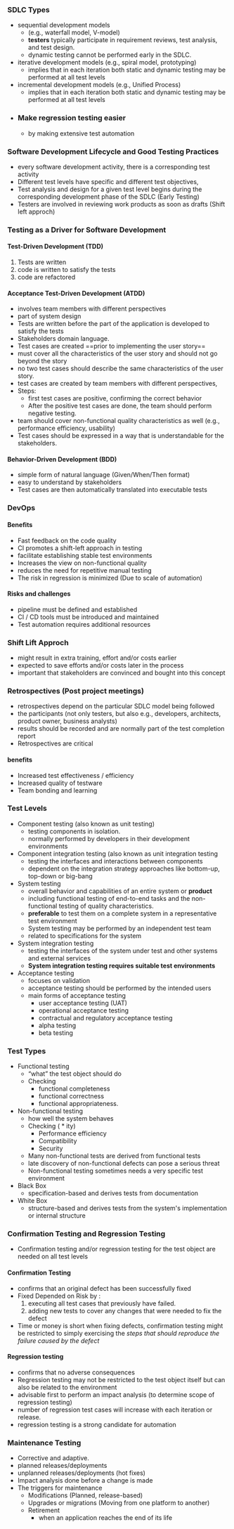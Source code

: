 ### SDLC Types
- sequential development models 
	- (e.g., waterfall model, V-model)
	- **testers** typically participate in requirement reviews, test analysis, and test design.
	- dynamic testing cannot be performed early in the SDLC.
- iterative development models (e.g., spiral model, prototyping)
	- implies that in each iteration both static and dynamic testing may be performed at all test levels
- incremental development models (e.g., Unified Process)
	- implies that in each iteration both static and dynamic testing may be performed at all test levels
- ### Make regression testing easier
	- by making  extensive test automation
### Software Development Lifecycle and Good Testing Practices
* every software development activity, there is a corresponding test activity
* Different test levels have specific and different test objectives,
* Test analysis and design for a given test level begins during the corresponding development phase of the SDLC (Early Testing)
* Testers are involved in reviewing work products as soon as drafts (Shift left approch)
### Testing as a Driver for Software Development
#### Test-Driven Development (TDD)
1. Tests are written 
2. code is written to satisfy the tests
3. code are refactored
#### Acceptance Test-Driven Development (ATDD)
- involves team members with different perspectives
- part of system design
- Tests are written before the part of the application is developed to satisfy the tests
- Stakeholders domain language.
- Test cases are created ==prior to implementing the user story==
- must cover all the characteristics of the user story and should not go beyond the story
- no two test cases should describe the same characteristics of the user story.
- test cases are created by team members with different perspectives,
- Steps:
	- first test cases are positive, confirming the correct behavior
	- After the positive test cases are done, the team should perform negative testing.
- team should cover non-functional quality characteristics as well (e.g., performance efficiency, usability)
- Test cases should be expressed in a way that is understandable for the stakeholders.
#### Behavior-Driven Development (BDD)
- simple form of natural language (Given/When/Then format)
- easy to understand by stakeholders
- Test cases are then automatically translated into executable tests

### DevOps
#### Benefits 
- Fast feedback on the code quality
- CI promotes a shift-left approach in testing
- facilitate establishing stable test environments
- Increases the view on non-functional quality
- reduces the need for repetitive manual testing
- The risk in regression is minimized (Due to scale of automation)
#### Risks and challenges
- pipeline must be defined and established
- CI / CD tools must be introduced and maintained
- Test automation requires additional resources
### Shift Lift Approch
- might result in extra training, effort and/or costs earlier
- expected to save efforts and/or costs later in the process
- important that stakeholders are convinced and bought into this concept
### Retrospectives (Post project meetings)
- retrospectives depend on the particular SDLC model being followed
- the participants (not only testers, but also e.g., developers, architects, product owner, business analysts)
- results should be recorded and are normally part of the test completion report
- Retrospectives are critical
#### benefits 
* Increased test effectiveness / efficiency 
* Increased quality of testware
* Team bonding and learning
### Test Levels
- Component testing (also known as unit testing)
	- testing components in isolation.
	- normally performed by developers in their development environments
- Component integration testing (also known as unit integration testing
	- testing the interfaces and interactions between components
	- dependent on the integration strategy approaches like bottom-up, top-down or big-bang
- System testing
	- overall behavior and capabilities of an entire system or __product__
	- including functional testing of end-to-end tasks and the non-functional testing of quality characteristics.
	- **preferable** to test them on a complete system in a representative test environment
	- System testing may be performed by an independent test team
	- related to specifications for the system
- System integration testing
	- testing the interfaces of the system under test and other systems and external services
	- __System integration testing requires suitable test environments__
- Acceptance testing
	- focuses on validation
	- acceptance testing should be performed by the intended users
	- main forms of acceptance testing
		- user acceptance testing (UAT)
		- operational acceptance testing
		- contractual and regulatory acceptance testing
		- alpha testing
		- beta testing

### Test Types
- Functional testing
	- “what” the test object should do
	- Checking
		- functional completeness
		- functional correctness
		- functional appropriateness.
- Non-functional testing
	- how well the system behaves
	- Checking ( * ity)
		- Performance efficiency
		- Compatibility
		- Security
	- Many non-functional tests are derived from functional tests
	- late discovery of non-functional defects can pose a serious threat
	- Non-functional testing sometimes needs a very specific test environment
- Black Box
	- specification-based and derives tests from documentation
- White Box
	- structure-based and derives tests from the system's implementation or internal structure
### Confirmation Testing and Regression Testing
- Confirmation testing and/or regression testing for the test object are needed on all test levels
#### Confirmation Testing
* confirms that an original defect has been successfully fixed
* Fixed Depended on Risk by :
	1. executing all test cases that previously have failed.
	2. adding new tests to cover any changes that were needed to fix the defect
* Time or money is short when fixing defects, confirmation testing might be restricted to simply exercising the *steps that should reproduce the failure caused by the defect*
#### Regression testing
- confirms that no adverse consequences
- Regression testing may not be restricted to the test object itself but can also be related to the environment
- advisable first to perform an impact analysis (to determine scope of regression testing)
- number of regression test cases will increase with each iteration or release.
- regression testing is a strong candidate for automation


### Maintenance Testing
- Corrective and adaptive.
- planned releases/deployments
- unplanned releases/deployments (hot fixes)
- Impact analysis done before a change is made
- The triggers for maintenance
	- Modifications (Planned, release-based)
	- Upgrades or migrations (Moving from one platform to another)
	- Retirement
		- when an application reaches the end of its life
